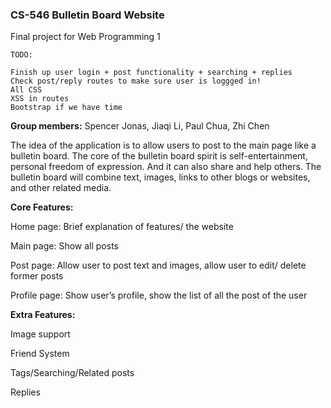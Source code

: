 ### CS-546 Bulletin Board Website
Final project for Web Programming 1

```
TODO: 

Finish up user login + post functionality + searching + replies
Check post/reply routes to make sure user is loggged in!
All CSS
XSS in routes
Bootstrap if we have time
```

**Group members:**
Spencer Jonas, Jiaqi Li, Paul Chua, Zhi Chen

The idea of the application is to allow users to post to the main page like a bulletin board. The core of the bulletin board spirit is self-entertainment, personal freedom of expression. And it can also share and help others. The bulletin board will combine text, images, links to other blogs or websites, and other related media.

**Core Features:**

Home page: Brief explanation of features/ the website

Main page: Show all posts

Post page: Allow user to post text and images, allow user to edit/ delete former posts

Profile page: Show user’s profile, show the list of all the post of the user


**Extra Features:**

Image support

Friend System

Tags/Searching/Related posts

Replies